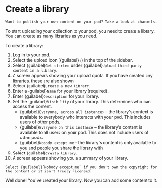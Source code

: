 # Create a library

```{tip}
Want to publish your own content on your pod? Take a look at channels.
```

To start uploading your collection to your pod, you need to create a library. You can create as many libraries as you need.

To create a library:

1. Log in to your pod.
2. Select the upload icon ({guilabel}`⇧`) in the top of the sidebar.
3. Select {guilabel}`Get started` under {guilabel}`Upload third-party content in a library`.
4. A screen appears showing your upload quota. If you have created any libraries, these are also shown.
5. Select {guilabel}`Create a new library`.
6. Enter a {guilabel}`Name` for your library (required).
7. Enter {guilabel}`Description` for your library.
8. Set the {guilabel}`Visibility` of your library. This determines who can access the content.
   - {guilabel}`Everyone, across all instances` – the library's content is available to everybody who interacts with your pod. This includes users of other pods.
   - {guilabel}`Everyone on this instance` – the library's content is available to all users on your pod. This does not include users of other pods.
   - {guilabel}`Nobody except me` – the library's content is only available to you and people you share the library with.
9. Select {guilabel}`Create library`.
10. A screen appears showing you a summary of your library.

```{warning}
Select {guilabel}`Nobody except me` if you don't own the copyright for the content or it isn't freely licensed.
```

Well done! You've created your library. Now you can add some content to it.

